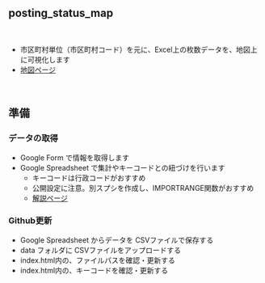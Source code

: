 ## posting_status_map

<br>

- 市区町村単位（市区町村コード）を元に、Excel上の枚数データを、地図上に可視化します
- [地図ページ](https://aimerci.github.io/posting_status_map/view/)

<br>

## 準備

### データの取得
- Google Form で情報を取得します
- Google Spreadsheet で集計やキーコードとの紐づけを行います  
  - キーコードは行政コードがおすすめ  
  - 公開設定に注意。別スプシを作成し、IMPORTRANGE関数がおすすめ
  - [解説ページ](https://roboma.io/blog/marketing/importrange-function-of-google-spreadsheet/)

### Github更新
- Google Spreadsheet からデータを CSVファイルで保存する
- data フォルダに CSVファイルをアップロードする
- index.html内の、ファイルパスを確認・更新する
- index.html内の、キーコードを確認・更新する

